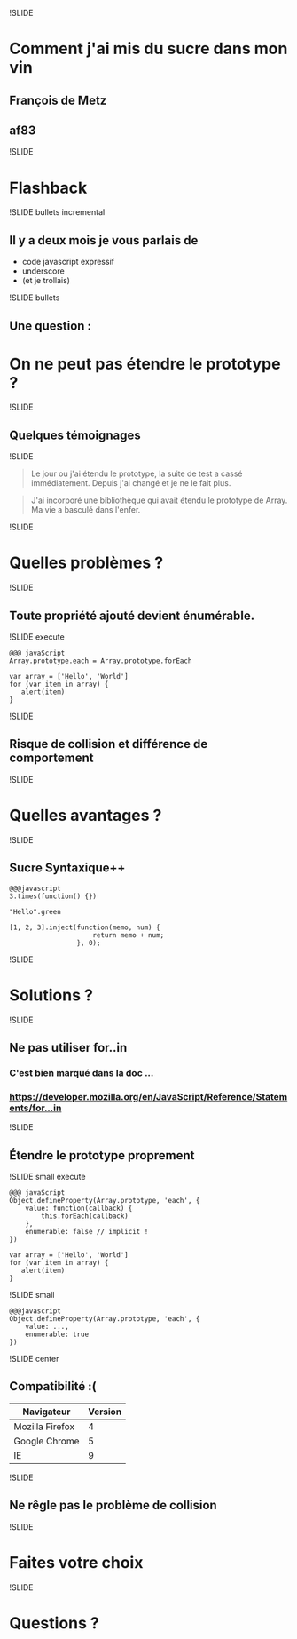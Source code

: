 !SLIDE
# Comment j'ai mis du sucre dans mon vin
## François de Metz
## af83

!SLIDE
# Flashback

!SLIDE  bullets incremental
## Il y a deux mois je vous parlais de

* code javascript expressif
* underscore
* (et je trollais)

!SLIDE bullets
## Une question :
# On ne peut pas étendre le prototype ?

!SLIDE
## Quelques témoignages

!SLIDE
<blockquote>
Le jour ou j'ai étendu le prototype, la suite de test a cassé immédiatement. Depuis j'ai changé et je ne le fait plus.
</blockquote>

<blockquote>
J'ai incorporé une bibliothèque qui avait étendu le prototype de Array. Ma vie a basculé dans l'enfer.
</blockquote>

!SLIDE
# Quelles problèmes ?

!SLIDE
## Toute propriété ajouté devient énumérable.

!SLIDE execute

    @@@ javaScript
    Array.prototype.each = Array.prototype.forEach

    var array = ['Hello', 'World']
    for (var item in array) {
       alert(item)
    }

!SLIDE
## Risque de collision et différence de comportement

!SLIDE
# Quelles avantages ?

!SLIDE
## Sucre Syntaxique++

    @@@javascript
    3.times(function() {})

    "Hello".green

    [1, 2, 3].inject(function(memo, num) {
                         return memo + num;
                     }, 0);

!SLIDE
# Solutions ?

!SLIDE
## Ne pas utiliser for..in
### C'est bien marqué dans la doc ...
### https://developer.mozilla.org/en/JavaScript/Reference/Statements/for...in

!SLIDE
## Étendre le prototype proprement

!SLIDE small execute

    @@@ javaScript
    Object.defineProperty(Array.prototype, 'each', {
        value: function(callback) {
            this.forEach(callback)
        },
        enumerable: false // implicit !
    })

    var array = ['Hello', 'World']
    for (var item in array) {
       alert(item)
    }

!SLIDE small

    @@@javascript
    Object.defineProperty(Array.prototype, 'each', {
        value: ...,
        enumerable: true
    })

!SLIDE center
## Compatibilité :(

Navigateur      | Version
--------------- | -------------
Mozilla Firefox | 4
Google Chrome   | 5
IE              | 9

!SLIDE
## Ne rêgle pas le problème de collision

!SLIDE
# Faites votre choix

!SLIDE
# Questions ?
